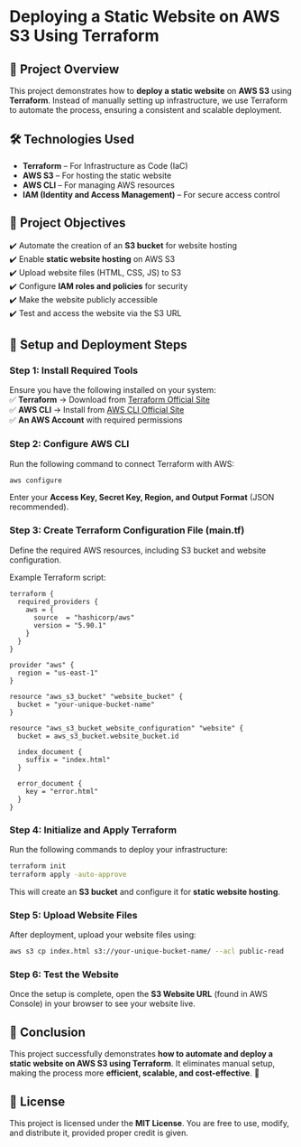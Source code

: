 # **Deploying a Static Website on AWS S3 Using Terraform**  

## 📌 **Project Overview**  
This project demonstrates how to **deploy a static website** on **AWS S3** using **Terraform**. Instead of manually setting up infrastructure, we use Terraform to automate the process, ensuring a consistent and scalable deployment.  

## 🛠 **Technologies Used**  
- **Terraform** – For Infrastructure as Code (IaC)  
- **AWS S3** – For hosting the static website  
- **AWS CLI** – For managing AWS resources  
- **IAM (Identity and Access Management)** – For secure access control  

## 🎯 **Project Objectives**  
✔️ Automate the creation of an **S3 bucket** for website hosting  
✔️ Enable **static website hosting** on AWS S3  
✔️ Upload website files (HTML, CSS, JS) to S3  
✔️ Configure **IAM roles and policies** for security  
✔️ Make the website publicly accessible  
✔️ Test and access the website via the S3 URL  

## 🔧 **Setup and Deployment Steps**  

### **Step 1: Install Required Tools**  
Ensure you have the following installed on your system:  
✅ **Terraform** → Download from [Terraform Official Site](https://developer.hashicorp.com/terraform/downloads)  
✅ **AWS CLI** → Install from [AWS CLI Official Site](https://aws.amazon.com/cli/)  
✅ **An AWS Account** with required permissions  

### **Step 2: Configure AWS CLI**  
Run the following command to connect Terraform with AWS:  
```sh
aws configure
```
Enter your **Access Key, Secret Key, Region, and Output Format** (JSON recommended).  

### **Step 3: Create Terraform Configuration File (main.tf)**  
Define the required AWS resources, including S3 bucket and website configuration.  

Example Terraform script:  
```hcl
terraform {
  required_providers {
    aws = {
      source  = "hashicorp/aws"
      version = "5.90.1"
    }
  }
}

provider "aws" {
  region = "us-east-1"
}

resource "aws_s3_bucket" "website_bucket" {
  bucket = "your-unique-bucket-name"
}

resource "aws_s3_bucket_website_configuration" "website" {
  bucket = aws_s3_bucket.website_bucket.id

  index_document {
    suffix = "index.html"
  }

  error_document {
    key = "error.html"
  }
}
```

### **Step 4: Initialize and Apply Terraform**  
Run the following commands to deploy your infrastructure:  
```sh
terraform init
terraform apply -auto-approve
```
This will create an **S3 bucket** and configure it for **static website hosting**.  

### **Step 5: Upload Website Files**  
After deployment, upload your website files using:  
```sh
aws s3 cp index.html s3://your-unique-bucket-name/ --acl public-read
```

### **Step 6: Test the Website**  
Once the setup is complete, open the **S3 Website URL** (found in AWS Console) in your browser to see your website live.  

## 📌 **Conclusion**  
This project successfully demonstrates **how to automate and deploy a static website on AWS S3 using Terraform**. It eliminates manual setup, making the process more **efficient, scalable, and cost-effective**. 🚀  

## 📝 **License**  
This project is licensed under the **MIT License**. You are free to use, modify, and distribute it, provided proper credit is given.  
